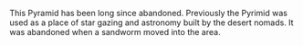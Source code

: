 This Pyramid has been long since abandoned. Previously the Pyrimid was used as a place of star gazing and astronomy built by the desert nomads. It was abandoned when a sandworm moved into the area.